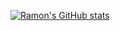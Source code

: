[![Ramon's GitHub stats](https://github-readme-stats.vercel.app/api?username=ramonstaticx&show_icons=true&theme=radical&hide=issues)](https://github.com/anuraghazra/github-readme-stats)
